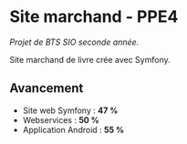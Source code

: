 # Site marchand - PPE4

*Projet de BTS SIO seconde année.*

Site marchand de livre crée avec Symfony.

## Avancement

* Site web Symfony : **47 %**
* Webservices : **50 %**
* Application Android : **55 %**

